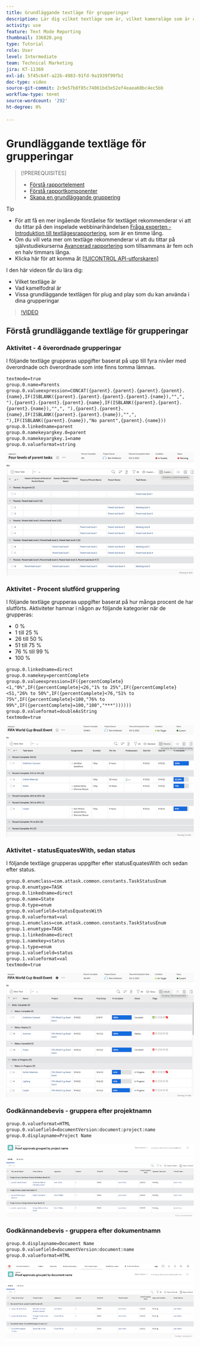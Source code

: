 ```yaml
---
title: Grundläggande textläge för grupperingar
description: Lär dig vilket textläge som är, vilket kameraläge som är och ett grundläggande textläge för"plug and play" som du kan använda i dina grupperingar i Workfront.
activity: use
feature: Text Mode Reporting
thumbnail: 336820.png
type: Tutorial
role: User
level: Intermediate
team: Technical Marketing
jira: KT-11369
exl-id: 5f45c64f-a22b-4983-91fd-9a1939f99fb1
doc-type: video
source-git-commit: 2c9e57b8f85c74061bd3e52ef4eaea60bc4ec5bb
workflow-type: tm+mt
source-wordcount: '292'
ht-degree: 0%

---
```


# Grundläggande textläge för grupperingar

>[!PREREQUISITES]
>
>* [Förstå rapportelement](https://experienceleague.adobe.com/docs/workfront-learn/tutorials-workfront/reporting/basic-reporting/reporting-elements.html?lang=sv-SE)
>* [Förstå rapportkomponenter](https://experienceleague.adobe.com/docs/workfront-learn/tutorials-workfront/reporting/basic-reporting/reporting-components.html?lang=sv-SE)
>* [Skapa en grundläggande gruppering](https://experienceleague.adobe.com/docs/workfront-learn/tutorials-workfront/reporting/basic-reporting/create-a-basic-grouping.html?lang=sv-SE)


>[!TIP]
>
>* För att få en mer ingående förståelse för textläget rekommenderar vi att du tittar på den inspelade webbinarihändelsen [Fråga experten - Introduktion till textlägesrapportering](https://experienceleague.adobe.com/docs/workfront-events/events/reporting-and-dashboards/introduction-to-text-mode-reporting.html?lang=sv-SE), som är en timme lång.
>* Om du vill veta mer om textläge rekommenderar vi att du tittar på självstudiekurserna [Avancerad rapportering](https://experienceleague.adobe.com/docs/workfront-learn/tutorials-workfront/reporting/advanced-reporting/welcome-to-advanced-reporting.html?lang=sv-SE) som tillsammans är fem och en halv timmars långa.
>* Klicka här för att komma åt [[!UICONTROL API-utforskaren]](https://developer.adobe.com/workfront/api-explorer/)

I den här videon får du lära dig:

* Vilket textläge är
* Vad kamelfodral är
* Vissa grundläggande textlägen för plug and play som du kan använda i dina grupperingar

>[!VIDEO](https://video.tv.adobe.com/v/3410641/?quality=12&learn=on)

## Förstå grundläggande textläge för grupperingar

### Aktivitet - 4 överordnade grupperingar

I följande textläge grupperas uppgifter baserat på upp till fyra nivåer med överordnade och överordnade som inte finns tomma lämnas.

```
textmode=true
group.0.name=Parents
group.0.valueexpression=CONCAT({parent}.{parent}.{parent}.{parent}.{name},IF(ISBLANK({parent}.{parent}.{parent}.{parent}.{name}),"",", "),{parent}.{parent}.{parent}.{name},IF(ISBLANK({parent}.{parent}.{parent}.{name}),"",", "),{parent}.{parent}.{name},IF(ISBLANK({parent}.{parent}.{name}),"",", "),IF(ISBLANK({parent}.{name}),"No parent",{parent}.{name}))
group.0.linkedname=parent
group.0.namekeyargkey.0=parent
group.0.namekeyargkey.1=name
group.0.valueformat=string
```

![En skärmbild som visar projektaktiviteter grupperade av 4 överordnade](assets/4-parents-grouping.png)


### Aktivitet - Procent slutförd gruppering

I följande textläge grupperas uppgifter baserat på hur många procent de har slutförts. Aktiviteter hamnar i någon av följande kategorier när de grupperas:

* 0 %
* 1 till 25 %
* 26 till 50 %
* 51 till 75 %
* 76 % till 99 %
* 100 %

```
group.0.linkedname=direct
group.0.namekey=percentComplete
group.0.valueexpression=IF({percentComplete}<1,"0%",IF({percentComplete}<26,"1% to 25%",IF({percentComplete}<51,"26% to 50%",IF({percentComplete}<76,"51% to 75%",IF({percentComplete}<100,"76% to 99%",IF({percentComplete}=100,"100","***"))))))
group.0.valueformat=doubleAsString
textmode=true
```

![En skärmbild som visar projektaktiviteter grupperade efter procent färdigt](assets/percent-complete-grouping.png)

### Aktivitet - statusEquatesWith, sedan status

I följande textläge grupperas uppgifter efter statusEquatesWith och sedan efter status.

```
group.0.enumclass=com.attask.common.constants.TaskStatusEnum
group.0.enumtype=TASK
group.0.linkedname=direct
group.0.name=State
group.0.type=enum
group.0.valuefield=statusEquatesWith
group.0.valueformat=val
group.1.enumclass=com.attask.common.constants.TaskStatusEnum
group.1.enumtype=TASK
group.1.linkedname=direct
group.1.namekey=status
group.1.type=enum
group.1.valuefield=status
group.1.valueformat=val
textmode=true
```

![En skärmbild som visar projektaktiviteter grupperade efter statusEquatesWith](assets/status-equates-with.png)


### Godkännandebevis - gruppera efter projektnamn

```
group.0.valueformat=HTML
group.0.valuefield=documentVersion:document:project:name
group.0.displayname=Project Name
```

![En skärmbild som visar korrekturgodkännanden grupperade efter projektnamn](assets/proof-approvals-grouped-by-project-name.png)


### Godkännandebevis - gruppera efter dokumentnamn

```
group.0.displayname=Document Name
group.0.valuefield=documentVersion:document:name
group.0.valueformat=HTML
```

![En skärmbild som visar korrekturgodkännanden grupperade efter projektnamn](assets/proof-approvals-grouped-by-doc-name.png)

